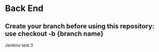 # Back End

## Create your branch before using this repository: use checkout -b {branch name}


Jenkins test 3
